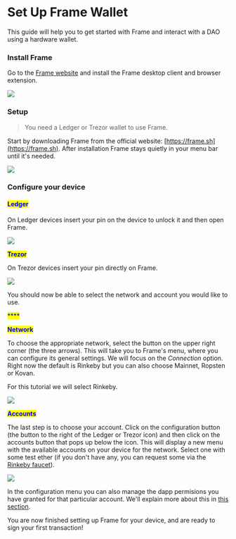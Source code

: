 # Set Up Frame Wallet

This guide will help you to get started with Frame and interact with a DAO using a hardware wallet.

### **Install Frame**

Go to the [Frame website](https://frame.sh) and install the Frame desktop client and browser extension.

![](https://d33v4339jhl8k0.cloudfront.net/docs/assets/5c98a4fe0428633d2cf3fcf7/images/5d8bcfb504286364bc8f9089/file-RW9LeLOUHS.png)

### Setup

> You need a Ledger or Trezor wallet to use Frame.&#x20;

Start by downloading Frame from the official website: [https://frame.sh](https://frame.sh). After installation Frame stays quietly in your menu bar until it's needed.

![](https://hack.aragon.org/docs/assets/frame/frame-intro.gif)

### Configure your device <a href="#configure-your-device" id="configure-your-device"></a>

#### <mark style="color:blue;">**Ledger**</mark>

On Ledger devices insert your pin on the device to unlock it and then open Frame.

![](https://hack.aragon.org/docs/assets/frame/frame-ledger.gif)

<mark style="color:blue;">**Trezor**</mark>

On Trezor devices insert your pin directly on Frame.



![](https://hack.aragon.org/docs/assets/frame/frame-trezor.gif)

You should now be able to select the network and account you would like to use.

<mark style="color:blue;">****</mark>

<mark style="color:blue;">**Network**</mark>

To choose the appropriate network, select the button on the upper right corner (the three arrows). This will take you to Frame's menu, where you can configure its general settings. We will focus on the _Connection_ option. Right now the default is Rinkeby but you can also choose Mainnet, Ropsten or Kovan.

For this tutorial we will select Rinkeby.



![](https://hack.aragon.org/docs/assets/frame/frame-app-menu.gif)

<mark style="color:blue;">**Accounts**</mark>

The last step is to choose your account. Click on the configuration button (the button to the right of the Ledger or Trezor icon) and then click on the accounts button that pops up below the icon. This will display a new menu with the available accounts on your device for the network. Select one with some test ether (if you don't have any, you can request some via the [Rinkeby faucet](https://faucet.rinkeby.io)).



![](https://hack.aragon.org/docs/assets/frame/frame-accounts.gif)

In the configuration menu you can also manage the dapp permisions you have granted for that particular account. We'll explain more about this in [this section](../../developers/tools/guides/signers/frame.md).

You are now finished setting up Frame for your device, and are ready to sign your first transaction!
